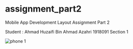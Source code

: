 # assignment_part2
Mobile App Development Layout Assignment Part 2

Student : Ahmad Huzaifi Bin Ahmad Azahri 1918091 Section 1

![phone 1](https://user-images.githubusercontent.com/25504609/147343036-3e19c494-60f7-4e8d-87a1-b00075ac5c83.png)
